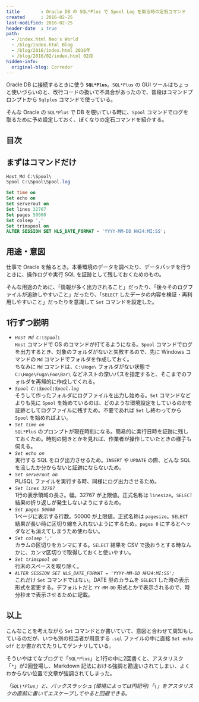 ```yaml
---
title        : Oracle DB の SQL*Plus で Spool Log を取る時の定石コマンド
created      : 2016-02-25
last-modified: 2016-02-25
header-date  : true
path:
  - /index.html Neo's World
  - /blog/index.html Blog
  - /blog/2016/index.html 2016年
  - /blog/2016/02/index.html 02月
hidden-info:
  original-blog: Corredor
---
```


Oracle DB に接続するときに使う **`SQL*Plus`**。`SQL*Plus` の GUI ツールはちょっと使いづらいのと、改行コードの扱いで不具合があったので、普段はコマンドプロンプトから `Sqlplus` コマンドで使っている。

そんな Oracle の `SQL*Plus` で DB を覗いている時に、`Spool` コマンドでログを取るために予め設定しておく、ぼくなりの定石コマンドを紹介する。

## 目次

## まずはコマンドだけ

```sql
Host Md C:\Spool\
Spool C:\Spool\Spool.log

Set time on
Set echo on
Set serverout on
Set lines 32767
Set pages 50000
Set colsep ','
Set trimspool on
ALTER SESSION SET NLS_DATE_FORMAT = 'YYYY-MM-DD HH24:MI:SS';
```

## 用途・意図

仕事で Oracle を触るとき。本番環境のデータを調べたり、データパッチを行うときに、操作ログや実行 SQL を証跡として残しておくためのもの。

そんな用途のために、「情報が多く出力されること」だったり、「後々そのログファイルが追跡しやすいこと」だったり、「`SELECT` したデータの内容を検証・再利用しやすいこと」だったりを意識して `Set` コマンドを設定した。

## 1行ずつ説明

- _`Host Md C:\Spool\`_  
  `Host` コマンドで OS のコマンドが打てるようになる。`Spool` コマンドでログを出力するとき、対象のフォルダがないと失敗するので、先に Windows コマンドの `Md` コマンドでフォルダを作成しておく。  
  ちなみに `Md` コマンドは、`C:\Hoge\` フォルダがない状態で `C:\Hoge\Fuga\Foo\Bar\` などネストの深いパスを指定すると、そこまでのフォルダを再帰的に作成してくれる。
- _`Spool C:\Spool\Spool.log`_  
  そうして作ったフォルダにログファイルを出力し始める。`Set` コマンドなどよりも先に `Spool` を始めているのは、どのような環境設定をしているのかを証跡としてログファイルに残すため。不要であれば `Set` し終わってから `Spool` を始めればよい。
- _`Set time on`_  
  `SQL*Plus` のプロンプトが現在時刻になる。簡易的に実行日時を証跡に残しておくため。時刻の開きとかを見れば、作業者が操作していたときの様子も伺える。
- _`Set echo on`_  
  実行する SQL をログ出力させるため。`INSERT` や `UPDATE` の際、どんな SQL を流したか分からないと証跡にならないため。
- _`Set serverout on`_  
  PL/SQL ファイルを実行する時、同様にログ出力させるため。
- _`Set lines 32767`_  
  1行の表示領域の長さ。幅。32767 が上限値。正式名称は `linesize`。`SELECT` 結果の折り返しが発生しないようにするため。
- _`Set pages 50000`_  
  1ページに表示する行数。50000 が上限値。正式名称は `pagesize`。`SELECT` 結果が長い時に区切り線を入れないようにするため。`pages 0` にするとヘッダなども消えてしまうため使わない。
- _`Set colsep ','`_  
  カラムの区切りをカンマにする。`SELECT` 結果を CSV で扱おうとする時なんかに、カンマ区切りで取得しておくと使いやすい。
- _`Set trimspool on`_  
  行末のスペースを取り除く。
- *`ALTER SESSION SET NLS_DATE_FORMAT = 'YYYY-MM-DD HH24:MI:SS';`*  
  これだけ `Set` コマンドではない。DATE 型のカラムを `SELECT` した時の表示形式を変更する。デフォルトだと `YY-MM-DD` 形式とかで表示されるので、時分秒まで表示させるために記載。

## 以上

こんなことを考えながら `Set` コマンドとか書いていて、意図と合わせて周知もしているのだが、いつも別の担当者が用意する `.sql` ファイルの中に直接 `Set echo off` とか書かれてたりしてゲンナリしている。

そういやはてなブログで「`SQL*Plus`」と1行の中に2回書くと、アスタリスク「`*`」が2回登場し、Markdown 記法における強調と勘違いされてしまい、よくわからない位置で文章が強調されてしまった。

_「`SQL\*Plus`」と、バックスラッシュ (環境によっては円記号)「`\`」をアスタリスクの直前に書いてエスケープしてやると回避できる。_
